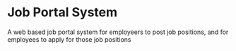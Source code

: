# Job Portal System
A web based job portal system for employeers to post job positions, and for employees to apply for those job positions
